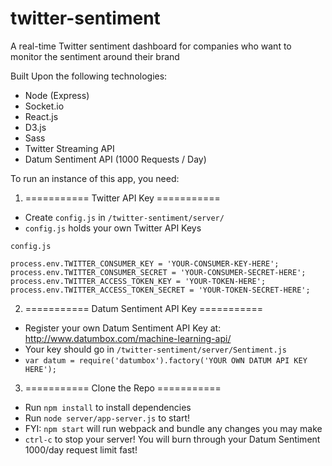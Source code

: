# twitter-sentiment
A real-time Twitter sentiment dashboard for companies who want to monitor the sentiment around their brand

Built Upon the following technologies:
- Node (Express)
- Socket.io
- React.js
- D3.js
- Sass
- Twitter Streaming API
- Datum Sentiment API (1000 Requests / Day)

To run an instance of this app, you need:
1. =========== Twitter API Key ===========
- Create `config.js` in `/twitter-sentiment/server/`
- `config.js` holds your own Twitter API Keys

`config.js`
```
process.env.TWITTER_CONSUMER_KEY = 'YOUR-CONSUMER-KEY-HERE';
process.env.TWITTER_CONSUMER_SECRET = 'YOUR-CONSUMER-SECRET-HERE';
process.env.TWITTER_ACCESS_TOKEN_KEY = 'YOUR-TOKEN-HERE';
process.env.TWITTER_ACCESS_TOKEN_SECRET = 'YOUR-TOKEN-SECRET-HERE';
```

2. =========== Datum Sentiment API Key ===========
- Register your own Datum Sentiment API Key at: http://www.datumbox.com/machine-learning-api/
- Your key should go in `/twitter-sentiment/server/Sentiment.js`
- `var datum = require('datumbox').factory('YOUR OWN DATUM API KEY HERE');`

3. =========== Clone the Repo ===========
- Run `npm install` to install dependencies
- Run `node server/app-server.js` to start!
- FYI: `npm start` will run webpack and bundle any changes you may make
- `ctrl-c` to stop your server! You will burn through your Datum Sentiment 1000/day request limit fast!
